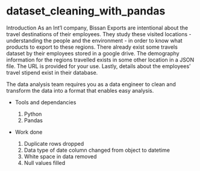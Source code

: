 # dataset_cleaning_with_pandas
Introduction
As an Int’l company, Bissan Exports are intentional about the travel destinations of their employees. They study these visited locations - understanding the people and the environment - in order to know what products to export to these regions. There already exist some travels dataset by their employees stored in a google drive. The demography information for the regions
travelled exists in some other location in a JSON file. The URL is provided for your use. Lastly, details about the employees’ travel stipend exist in their database.

The data analysis team requires you as a data engineer to clean and transform the data into a format that enables easy analysis.

- Tools and dependancies
  1. Python
  2. Pandas

- Work done
  1. Duplicate rows dropped
  2. Data type of date column changed from object to datetime
  3. White space in data removed
  4. Null values filled 
